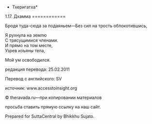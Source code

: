 * Тхеригатха*

1\.17\. Дхамма
\=\=\=\=\=\=\=\=\=\=\=\=

Бродя туда\-сюда за подаяньем—Без сил на трость облокотившись,

Я рухнула на землю  
С трясущимися членами\.  
И прямо на том месте,  
Узрев изъяны тела,  

Мой ум освободился\.

редакция перевода: 25\.02\.2011

Перевод с английского: SV

источник: www\.accesstoinsight\.org

© theravada\.ru—при копировании материалов

просьба ставить прямую ссылку на наш сайт\.

Prepared for SuttaCentral by Bhikkhu Sujato\.
